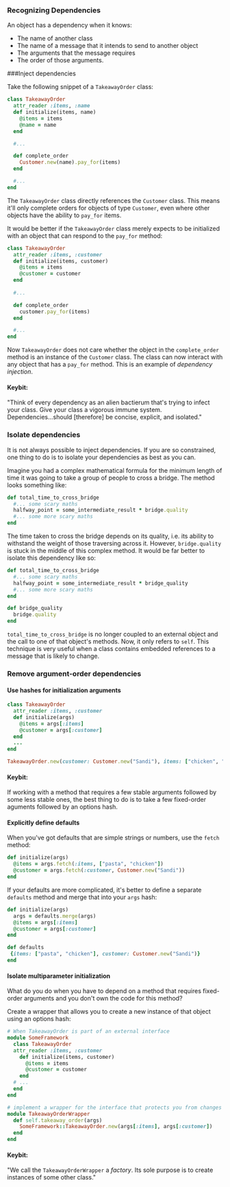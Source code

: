 ### Recognizing Dependencies

An object has a dependency when it knows:

* The name of another class
* The name of a message that it intends to send to another object
* The arguments that the message requires
* The order of those arguments.

###Inject dependencies

Take the following snippet of a `TakeawayOrder` class:

```ruby
class TakeawayOrder
  attr_reader :items, :name
  def initialize(items, name)
    @items = items
    @name = name
  end

  #...

  def complete_order
    Customer.new(name).pay_for(items)
  end

  #...
end
```

The `TakeawayOrder` class directly references the `Customer` class. This means it'll only complete orders for objects of type `Customer`, even where other objects have the ability to `pay_for` items.

It would be better if the `TakeawayOrder` class merely expects to be initialized with an object that can respond to the `pay_for` method:

```ruby
class TakeawayOrder
  attr_reader :items, :customer
  def initialize(items, customer)
    @items = items
    @customer = customer
  end
  
  #...

  def complete_order
    customer.pay_for(items)
  end

  #...
end
```

Now `TakeawayOrder` does not care whether the object in the `complete_order` method is an instance of the `Customer` class. The class can now interact with any object that has a `pay_for` method. This is an example of _dependency injection_.

#### Keybit:

"Think of every dependency as an alien bactierum that's trying to infect your class. Give your class a vigorous immune system. Dependencies...should [therefore] be concise, explicit, and isolated."

### Isolate dependencies

It is not always possible to inject dependencies. If you are so constrained, one thing to do is to isolate your dependencies as best as you can.

Imagine you had a complex mathematical formula for the minimum length of time it was going to take a group of people to cross a bridge. The method looks something like:

```ruby
def total_time_to_cross_bridge
  #... some scary maths
  halfway_point = some_intermediate_result * bridge.quality
  #... some more scary maths
end
```
The time taken to cross the bridge depends on its quality, i.e. its ability to withstand the weight of those traversing across it. However, `bridge.quality` is stuck in the middle of this complex method. It would be far better to isolate this dependency like so:

```ruby
def total_time_to_cross_bridge
  #... some scary maths
  halfway_point = some_intermediate_result * bridge_quality
  #... some more scary maths
end

def bridge_quality
  bridge.quality
end
```

`total_time_to_cross_bridge` is no longer coupled to an external object and the call to one of that object's methods. Now, it only refers to `self`. This technique is very useful when a class contains embedded references to a message that is likely to change.

### Remove argument-order dependencies

#### Use hashes for initialization arguments

```ruby
class TakeawayOrder
  attr_reader :items, :customer
  def initialize(args)
    @items = args[:items]
    @customer = args[:customer]
  end
  ...
end

TakeawayOrder.new(customer: Customer.new("Sandi"), items: ["chicken", "pie"])
```

#### Keybit:

If working with a method that requires a few stable arguments followed by some less stable ones, the best thing to do is to take a few fixed-order aguments followed by an options hash.


#### Explicitly define defaults

When you've got defaults that are simple strings or numbers, use the `fetch` method:

```ruby
def initialize(args)
  @items = args.fetch(:items, ["pasta", "chicken"])
  @customer = args.fetch(:customer, Customer.new("Sandi"))
end
```

If your defaults are more complicated, it's better to define a separate `defaults` method and merge that into your `args` hash:

```ruby
def initialize(args)
  args = defaults.merge(args)
  @items = args[:items]
  @customer = args[:customer]
end

def defaults
 {items: ["pasta", "chicken"], customer: Customer.new("Sandi")}
end
```

#### Isolate multiparameter initialization

What do you do when you have to depend on a method that requires fixed-order arguments and you don't own the code for this method?

Create a wrapper that allows you to create a new instance of that object using an options hash:

```ruby
# When TakeawayOrder is part of an external interface
module SomeFramework
  class TakeawayOrder
  attr_reader :items, :customer
    def initialize(items, customer)
      @items = items
      @customer = customer
    end
  # ...
  end
end

# implement a wrapper for the interface that protects you from changes
module TakeawayOrderWrapper
  def self.takeaway_order(args)
    SomeFramework::TakeawayOrder.new(args[:items], args[:customer])
  end
end
```

#### Keybit:
"We call the `TakeawayOrderWrapper` a _factory_. Its sole purpose is to create instances of some other class."
